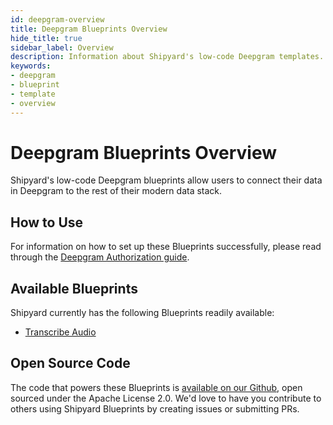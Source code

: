 ```yaml
---
id: deepgram-overview
title: Deepgram Blueprints Overview
hide_title: true
sidebar_label: Overview
description: Information about Shipyard's low-code Deepgram templates.
keywords:
- deepgram
- blueprint
- template
- overview
---
```


# Deepgram Blueprints Overview

Shipyard's low-code Deepgram blueprints allow users to connect their data in Deepgram to the rest of their modern data stack.

## How to Use
For information on how to set up these Blueprints successfully, please read through the [Deepgram Authorization guide](deepgram-authorization.md).

## Available Blueprints
Shipyard currently has the following Blueprints readily available: 
- [Transcribe Audio](deepgram-transcribe-audio.md)

## Open Source Code
The code that powers these Blueprints is [available on our Github](https://www.shipyardapp.com/docs/blueprint-library/deepgram/deepgram-overview), open sourced under the Apache License 2.0. We'd love to have you contribute to others using Shipyard Blueprints by creating issues or submitting PRs.
